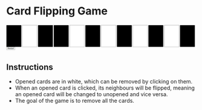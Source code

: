 # Card Flipping Game
<img src="public\game.gif" >

## Instructions
- Opened cards are in white, which can be removed by clicking on them.
- When an opened card is clicked, its neighbours will be flipped, meaning an opened card will be changed to unopened and vice versa.
- The goal of the game is to remove all the cards.